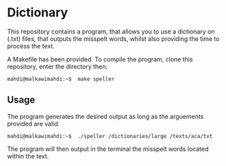# Dictionary
 
This repository contains a program, that allows you to use a dictionary on (.txt) files, that outputs the misspelt words, whilst also providing the time to process the text.

A Makefile has been provided. To compile the program, clone this repository, enter the directory then:
```console
mahdi@malkawimahdi:~$  make speller
```
## Usage

The program generates the desired output as long as the arguements provided are valid.
```console
mahdi@malkawimahdi:~$  ./speller /dictionaries/large /texts/aca/txt
```
The program will then output in the terminal the misspelt words located within the text.
